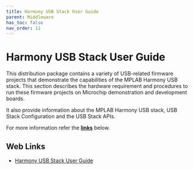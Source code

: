 ```yaml
---
title: Harmony USB Stack User Guide
parent: Middleware
has_toc: false
nav_order: 12
---
```


# Harmony USB Stack User Guide

This distribution package contains a variety of USB-related firmware projects that demonstrate the capabilities of the MPLAB Harmony USB stack. This section describes the hardware requirement and procedures to run these firmware projects on Microchip demonstration and development boards.

It also provide information about the MPLAB Harmony USB stack, USB Stack Configuration and the USB Stack APIs.

For more information refer the **[links](#Web-Links)** below.

## <a id="Web-Links"> </a> 
## Web Links

- [Harmony USB Stack User Guide](https://microchip-mplab-harmony.github.io/usb/frames.html?frmname=topic&frmfile=index.html)